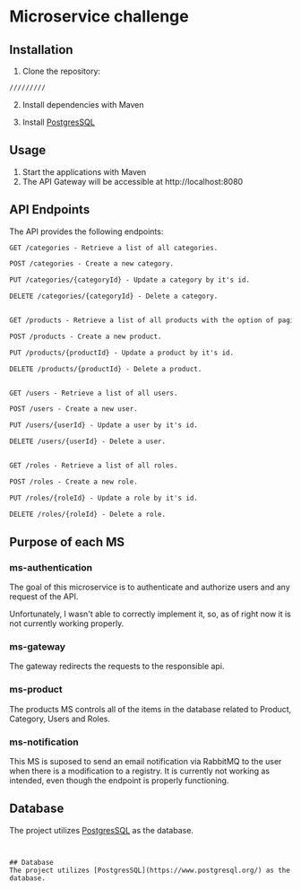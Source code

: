 # Microservice challenge

## Installation

1. Clone the repository:

```bash
/////////
```

2. Install dependencies with Maven

3. Install [PostgresSQL](https://www.postgresql.org/)

## Usage

1. Start the applications with Maven
2. The API Gateway will be accessible at http://localhost:8080


## API Endpoints
The API provides the following endpoints:

```markdown
GET /categories - Retrieve a list of all categories. 

POST /categories - Create a new category.

PUT /categories/{categoryId} - Update a category by it's id.

DELETE /categories/{categoryId} - Delete a category.


GET /products - Retrieve a list of all products with the option of pagination. 

POST /products - Create a new product.

PUT /products/{productId} - Update a product by it's id.

DELETE /products/{productId} - Delete a product.


GET /users - Retrieve a list of all users. 

POST /users - Create a new user.

PUT /users/{userId} - Update a user by it's id.

DELETE /users/{userId} - Delete a user.


GET /roles - Retrieve a list of all roles. 

POST /roles - Create a new role.

PUT /roles/{roleId} - Update a role by it's id.

DELETE /roles/{roleId} - Delete a role.


```
## Purpose of each MS
### ms-authentication
The goal of this microservice is to authenticate and authorize users and any request of the API.

Unfortunately, I wasn't able to correctly implement it, so, as of right now it is not currently working properly.

### ms-gateway
The gateway redirects the requests to the responsible api.

### ms-product
The products MS controls all of the items in the database related to Product, Category, Users and Roles.

### ms-notification
This MS is suposed to send an email notification via RabbitMQ to the user when there is a modification to a registry.
It is currently not working as intended, even though the endpoint is properly functioning.



## Database
The project utilizes [PostgresSQL](https://www.postgresql.org/) as the database.
```


## Database
The project utilizes [PostgresSQL](https://www.postgresql.org/) as the database.
